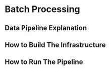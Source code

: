 # Batch Processing

## Data Pipeline Explanation

## How to Build The Infrastructure

## How to Run The Pipeline